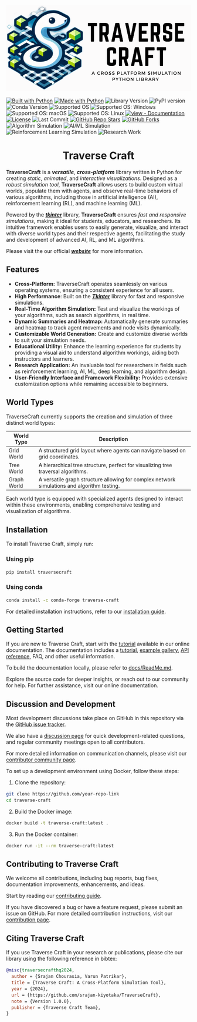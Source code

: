 <picture align="center">
  <img alt="Traverse Craft Logo" src="https://github.com/srajan-kiyotaka/TraverseCraft/blob/main/src/traverseCraft/icons/logo/traverseCraftLandscapeLogo.png">
</picture>

<!-- ![Build Status](https://github.com/srajan-kiyotaka/TraverseCraft/blob/main/.github/workflows/python-app.yml/badge.svg) -->
[![Built with Python](https://img.shields.io/badge/Built%20with-Python-blue.svg)](https://www.python.org/)
[![Made with Python](https://img.shields.io/badge/Python->=3.6-blue?logo=python&logoColor=white)](https://python.org "Go to Python homepage")
![Library Version](https://img.shields.io/badge/version-1.0.0-blue.svg)
![PyPI version](https://badge.fury.io/py/traverse-craft.svg)
![Conda Version](https://img.shields.io/conda/v/conda-forge/traverse-craft)
![Supported OS](https://img.shields.io/badge/OS-Windows%20%7C%20MacOS%20%7C%20Linux-0078D6.svg)
![Supported OS: Windows](https://img.shields.io/badge/Windows-%234285F4.svg?logo=windows&logoColor=white)
![Supported OS: macOS](https://img.shields.io/badge/macOS-%23000000.svg?logo=apple&logoColor=white)
![Supported OS: Linux](https://img.shields.io/badge/Linux-%23FCC624.svg?logo=linux&logoColor=black)
[![view - Documentation](https://img.shields.io/badge/view-Documentation-blue)](/docs/ReadMe.md "Go to library documentation")
[![License](https://img.shields.io/badge/License-MIT-blue.svg)](https://github.com/srajan-kiyotaka/TraverseCraft/blob/main/LICENCE)
![Last Commit](https://img.shields.io/github/last-commit/srajan-kiyotaka/TraverseCraft.svg)
[![GitHub Repo Stars](https://img.shields.io/github/stars/srajan-kiyotaka/TraverseCraft.svg?style=social)](https://github.com/srajan-kiyotaka/Pothole-Mapping-Project)
[![GitHub Forks](https://img.shields.io/github/forks/srajan-kiyotaka/TraverseCraft.svg?style=social)](https://github.com/srajan-kiyotaka/TraverseCraft)
![Algorithm Simulation](https://img.shields.io/badge/Algorithm%20Simulation-%2300aaff.svg)
![AI/ML Simulation](https://img.shields.io/badge/AI/ML%20Simulation-%23ff4081.svg)
![Reinforcement Learning Simulation](https://img.shields.io/badge/Reinforcement%20Learning%20Simulation-%23ffca28.svg)
![Research Work](https://img.shields.io/badge/Research%20Work-%237fbc41.svg)


<center>
  <h1>
  Traverse Craft
  </h1>
</center>

**TraverseCraft** is a ***versatile***, ***cross-platform*** library written in Python for creating *static*, *animated*, and *interactive visualizations*. Designed as a *robust simulation tool*, **TraverseCraft** allows users to build custom virtual worlds, populate them with agents, and observe real-time behaviors of various algorithms, including those in artificial intelligence (AI), reinforcement learning (RL), and machine learning (ML).

Powered by the ***[tkinter](https://docs.python.org/3/library/tkinter.html#module-tkinter)*** library, **TraverseCraft** ensures *fast and responsive simulations*, making it ideal for students, educators, and researchers. Its intuitive framework enables users to easily generate, visualize, and interact with diverse world types and their respective agents, facilitating the study and development of advanced AI, RL, and ML algorithms.

Please visit the our official ***[website](https://github.com/srajan-kiyotaka/TraverseCraft/tree/main)*** for more information.

## Features

- **Cross-Platform:** TraverseCraft operates seamlessly on various operating systems, ensuring a consistent experience for all users.
- **High Performance**: Built on the ***[Tkinter](https://docs.python.org/3/library/tkinter.html#module-tkinter)*** library for fast and responsive simulations.
- **Real-Time Algorithm Simulation:** Test and visualize the workings of your algorithms, such as search algorithms, in real time.
- **Dynamic Summaries and Heatmap:** Automatically generate summaries and heatmap to track agent movements and node visits dynamically.
- **Customizable World Generation:** Create and customize diverse worlds to suit your simulation needs.
- **Educational Utility:** Enhance the learning experience for students by providing a visual aid to understand algorithm workings, aiding both instructors and learners.
- **Research Application:** An invaluable tool for researchers in fields such as reinforcement learning, AI, ML, deep learning, and algorithm design.
- **User-Friendly Interface and Framework Flexibility:** Provides extensive customization options while remaining accessible to beginners.


## World Types

TraverseCraft currently supports the creation and simulation of three distinct world types:

| World Type  | Description                                                                           |
|-------------|---------------------------------------------------------------------------------------|
| Grid World  | A structured grid layout where agents can navigate based on grid coordinates.         |
| Tree World  | A hierarchical tree structure, perfect for visualizing tree traversal algorithms.     |
| Graph World | A versatile graph structure allowing for complex network simulations and algorithm testing. |

Each world type is equipped with specialized agents designed to interact within these environments, enabling comprehensive testing and visualization of algorithms.

## Installation

To install Traverse Craft, simply run:

### Using pip

```bash
pip install traversecraft
```

### Using conda

```bash
conda install -c conda-forge traverse-craft
```

For detailed installation instructions, refer to our [installation guide]().

## Getting Started

If you are new to Traverse Craft, start with the [tutorial]() available in our online documentation. The documentation includes a [tutorial](), [example gallery](), [API reference](), FAQ, and other useful information.

To build the documentation locally, please refer to [docs/ReadMe.md](docs/ReadMe.md).

Explore the source code for deeper insights, or reach out to our community for help. For further assistance, visit our online documentation.

## Discussion and Development

Most development discussions take place on GitHub in this repository via the [GitHub issue tracker](https://github.com/srajan-kiyotaka/TraverseCraft/issues).

We also have a [discussion page]() for quick development-related questions, and regular community meetings open to all contributors.

For more detailed information on communication channels, please visit our [contributor community page]().

To set up a development environment using Docker, follow these steps:

1. Clone the repository:

```sh
git clone https://github.com/your-repo-link
cd traverse-craft
```

2. Build the Docker image:

```sh
docker build -t traverse-craft:latest .
```

3. Run the Docker container:

```sh
docker run -it --rm traverse-craft:latest
```

## Contributing to Traverse Craft

We welcome all contributions, including bug reports, bug fixes, documentation improvements, enhancements, and ideas.

Start by reading our [contributing guide]().

If you have discovered a bug or have a feature request, please submit an issue on GitHub. For more detailed contribution instructions, visit our [contribution page]().

## Citing Traverse Craft

If you use Traverse Craft in your research or publications, please cite our library using the following reference in bibtex:

```bibtex
@misc{traversecrafthq2024,
  author = {Srajan Chourasia, Varun Patrikar},
  title = {Traverse Craft: A Cross-Platform Simulation Tool},
  year = {2024},
  url = {https://github.com/srajan-kiyotaka/TraverseCraft},
  note = {Version 1.0.0},
  publisher = {Traverse Craft Team},
}
```
